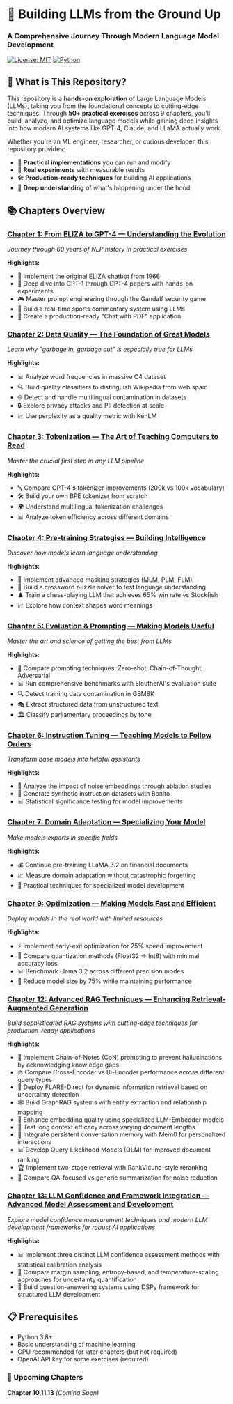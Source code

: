 # 🤖 Building LLMs from the Ground Up
### A Comprehensive Journey Through Modern Language Model Development

[![License: MIT](https://img.shields.io/badge/License-MIT-yellow.svg)](https://opensource.org/licenses/MIT)
[![Python](https://img.shields.io/badge/python-3.8+-blue.svg)](https://www.python.org/downloads/)

## 🎯 What is This Repository?

This repository is a **hands-on exploration** of Large Language Models (LLMs), taking you from the foundational concepts to cutting-edge techniques. Through **50+ practical exercises** across 9 chapters, you'll build, analyze, and optimize language models while gaining deep insights into how modern AI systems like GPT-4, Claude, and LLaMA actually work.

Whether you're an ML engineer, researcher, or curious developer, this repository provides:
- 📝 **Practical implementations** you can run and modify
- 🔬 **Real experiments** with measurable results
- 🛠️ **Production-ready techniques** for building AI applications
- 🧠 **Deep understanding** of what's happening under the hood

## 📚 Chapters Overview

### [Chapter 1: From ELIZA to GPT-4 — Understanding the Evolution](./Chapter%201/)
*Journey through 60 years of NLP history in practical exercises*

**Highlights:**
- 🤖 Implement the original ELIZA chatbot from 1966
- 📖 Deep dive into GPT-1 through GPT-4 papers with hands-on experiments
- 🎮 Master prompt engineering through the Gandalf security game
- 🏀 Build a real-time sports commentary system using LLMs
- 💬 Create a production-ready "Chat with PDF" application

### [Chapter 2: Data Quality — The Foundation of Great Models](./Chapter%202/)
*Learn why "garbage in, garbage out" is especially true for LLMs*

**Highlights:**
- 📊 Analyze word frequencies in massive C4 dataset
- 🔍 Build quality classifiers to distinguish Wikipedia from web spam
- 🌐 Detect and handle multilingual contamination in datasets
- 🔒 Explore privacy attacks and PII detection at scale
- 📈 Use perplexity as a quality metric with KenLM

### [Chapter 3: Tokenization — The Art of Teaching Computers to Read](./Chapter%203/)
*Master the crucial first step in any LLM pipeline*

**Highlights:**
- 🔤 Compare GPT-4's tokenizer improvements (200k vs 100k vocabulary)
- 🛠️ Build your own BPE tokenizer from scratch
- 🌍 Understand multilingual tokenization challenges
- 📊 Analyze token efficiency across different domains

### [Chapter 4: Pre-training Strategies — Building Intelligence](./Chapter%204/)
*Discover how models learn language understanding*

**Highlights:**
- 🧩 Implement advanced masking strategies (MLM, PLM, FLM)
- 🎯 Build a crossword puzzle solver to test language understanding
- ♟️ Train a chess-playing LLM that achieves 65% win rate vs Stockfish
- 📈 Explore how context shapes word meanings

### [Chapter 5: Evaluation & Prompting — Making Models Useful](./Chapter%205/)
*Master the art and science of getting the best from LLMs*

**Highlights:**
- 🧪 Compare prompting techniques: Zero-shot, Chain-of-Thought, Adversarial
- 📊 Run comprehensive benchmarks with EleutherAI's evaluation suite
- 🔍 Detect training data contamination in GSM8K
- 🎭 Extract structured data from unstructured text
- 🏛️ Classify parliamentary proceedings by tone

### [Chapter 6: Instruction Tuning — Teaching Models to Follow Orders](./Chapter%206/)
*Transform base models into helpful assistants*

**Highlights:**
- 🎯 Analyze the impact of noise embeddings through ablation studies
- 🤖 Generate synthetic instruction datasets with Bonito
- 📊 Statistical significance testing for model improvements

### [Chapter 7: Domain Adaptation — Specializing Your Model](./Chapter%207/)
*Make models experts in specific fields*

**Highlights:**
- 💰 Continue pre-training LLaMA 3.2 on financial documents
- 📈 Measure domain adaptation without catastrophic forgetting
- 🔧 Practical techniques for specialized model development

### [Chapter 9: Optimization — Making Models Fast and Efficient](./Chapter%209/)
*Deploy models in the real world with limited resources*

**Highlights:**
- ⚡ Implement early-exit optimization for 25% speed improvement
- 🔢 Compare quantization methods (Float32 → Int8) with minimal accuracy loss
- 📊 Benchmark Llama 3.2 across different precision modes
- 💾 Reduce model size by 75% while maintaining performance

### [Chapter 12: Advanced RAG Techniques — Enhancing Retrieval-Augmented Generation](./Chapter%2012/)
*Build sophisticated RAG systems with cutting-edge techniques for production-ready applications*

**Highlights:**
- 🔗 Implement Chain-of-Notes (CoN) prompting to prevent hallucinations by acknowledging knowledge gaps
- ⚖️ Compare Cross-Encoder vs Bi-Encoder performance across different query types
- 🔄 Deploy FLARE-Direct for dynamic information retrieval based on uncertainty detection
- 🕸️ Build GraphRAG systems with entity extraction and relationship mapping
- 🎯 Enhance embedding quality using specialized LLM-Embedder models
- 📏 Test long context efficacy across varying document lengths
- 🧠 Integrate persistent conversation memory with Mem0 for personalized interactions
- 📊 Develop Query Likelihood Models (QLM) for improved document ranking
- 🏆 Implement two-stage retrieval with RankVicuna-style reranking
- 📝 Compare QA-focused vs generic summarization for noise reduction

### [Chapter 13: LLM Confidence and Framework Integration — Advanced Model Assessment and Development](./Chapter%2013/)
*Explore model confidence measurement techniques and modern LLM development frameworks for robust AI applications*

**Highlights:**
- 📊 Implement three distinct LLM confidence assessment methods with statistical calibration analysis
- 🎯 Compare margin sampling, entropy-based, and temperature-scaling approaches for uncertainty quantification
- 🔧 Build question-answering systems using DSPy framework for structured LLM development

## 📋 Prerequisites

- Python 3.8+
- Basic understanding of machine learning
- GPU recommended for later chapters (but not required)
- OpenAI API key for some exercises (required)

### 🚧 Upcoming Chapters

**Chapter 10,11,13** *(Coming Soon)*